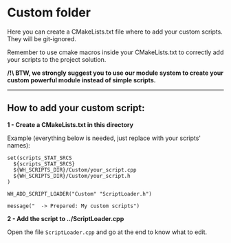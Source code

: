 # Custom folder

Here you can create a CMakeLists.txt file where to add your custom scripts.
They will be git-ignored.

Remember to use cmake macros inside your CMakeLists.txt to correctly add your scripts to the project solution.


**/!\ BTW, we strongly suggest you to use our module system to create your custom powerful module instead of simple scripts.**




---------------------------

## How to add your custom script:

**1 - Create a CMakeLists.txt in this directory**

Example (everything below is needed, just replace with your scripts' names):

```
set(scripts_STAT_SRCS
  ${scripts_STAT_SRCS}
  ${WH_SCRIPTS_DIR}/Custom/your_script.cpp
  ${WH_SCRIPTS_DIR}/Custom/your_script.h
)

WH_ADD_SCRIPT_LOADER("Custom" "ScriptLoader.h")

message("  -> Prepared: My custom scripts")
```

**2 - Add the script to ../ScriptLoader.cpp**

Open the file `ScriptLoader.cpp` and go at the end to know what to edit.
